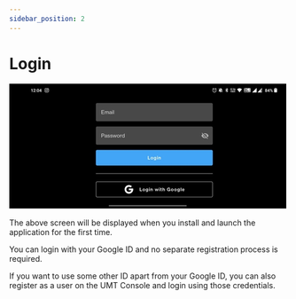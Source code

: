 ```yaml
---
sidebar_position: 2
---
```


# Login

![Login Screen](./img/login-login-screen.jpg)

The above screen will be displayed when you install and launch the application for the first time. 

You can login with your Google ID and no separate registration process is required.

If you want to use some other ID apart from your Google ID, you can also register as a user on the UMT Console and login
using those credentials.
